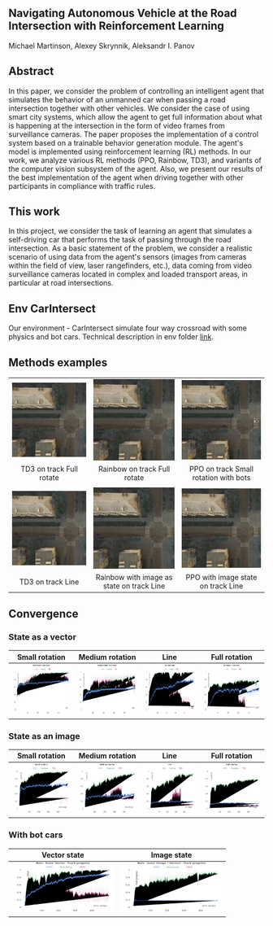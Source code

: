 ## Navigating Autonomous Vehicle at the Road Intersection with Reinforcement Learning

Michael Martinson, Alexey Skrynnik, Aleksandr I. Panov

## Abstract
In this paper, we consider the problem of controlling an intelligent agent that simulates the behavior of an unmanned car when passing a road intersection together with other vehicles.
We consider the case of using smart city systems, which allow the agent to get full information about what is happening at the intersection in the form of video frames from surveillance cameras.
The paper proposes the implementation of a control system based on a trainable behavior generation module.
The agent's model is implemented using reinforcement learning (RL) methods.
In our work, we analyze various RL methods (PPO, Rainbow, TD3), and variants of the computer vision subsystem of the agent.
Also, we present our results of the best implementation of the agent when driving together with other participants in compliance with traffic rules.


## This work
In this project, we consider the task of learning an agent that simulates a self-driving car that performs the task of passing through the road intersection.
As a basic statement of the problem, we consider a realistic scenario of using data from the agent's sensors (images from cameras within the field of view, laser rangefinders, etc.), data coming from video surveillance cameras located in complex and loaded transport areas, in particular at road intersections.


## Env CarIntersect

Our environment - CarIntersect simulate four way crossroad with some physics and bot cars.
Technical description in env folder [link](env/).


## Methods examples

| | | |
|:---:|:---:|:---:|
| ![](media/TD3_fisrt_sucecc_rotate_R__15.0_Time__289_.mp4.gif) | ![](media/Rainbow_image_vector_full_rotate_R_27.0_Time_456_1586555257.733288.mp4.gif) | ![](media/PPO_with_bots_R_5.5_Time_298_1588081821.2236094.mp4.gif) |
| TD3 on track Full rotate | Rainbow on track Full rotate | PPO on track Small rotation with bots |
| | | |
| ![](media/TD3_line_vectors_semiFAIL_R_7.5_Time_287_1588119921.2851553.mp4.gif) | ![](media/Rainbow_image_line_semiFAIL_R_4.0_Time_312_1588043862.5293024.mp4.gif) | ![](media/PPO_Image_FAIL_R_0.0_Time_240_1587995861.7774887.mp4.gif) |
| TD3 on track Line | Rainbow with image as state on track Line  | PPO with image state on track Line |



## Convergence 

### State as a vector

| Small rotation | Medium rotation | Line | Full rotation |
|:---:|:---:|:---:|:---:|
| <img src="media/vector_small_rotation_track.svg" width="200" height="100"/> | <img src="media/vector_medium_rotation_track.svg" width="200" height="100"/> | <img src="media/vector_line_track.svg" width="200" height="100"/> | <img src="media/vector_full_rotation_track.svg" width="200" height="100"/> |
 


### State as an image

| Small rotation | Medium rotation | Line | Full rotation |
|:---:|:---:|:---:|:---:|
| <img src="media/image_small_rotation.svg" width="200" height="100"/> | <img src="media/image_med_rotation.svg" width="200" height="100"/> | <img src="media/image_line.svg" width="200" height="100"/> | <img src="media/image_full_rotation.svg" width="200" height="100"/> | 


### With bot cars

| Vector state | Image state |
|:---:|:---:|
| <img src="media/bots_vector.svg" width="200" height="100"/> | <img src="media/bots_image.svg" width="200" height="100"/> | 
